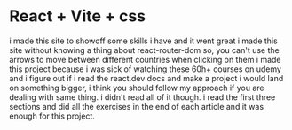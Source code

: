 # React + Vite + css

i made this site to showoff some skills i have and it went great 
i made this site without knowing a thing about react-router-dom so, you can't use the arrows to move between different countries when clicking on them 
i made this project because i was sick of watching these 60h+ courses on udemy and i figure out if i read the react.dev docs and make a project i would land on something bigger, i think you should follow my approach if you are dealing with same thing. i didn't read all of it though. i read the first three sections and did all the exercises in the end of each article and it was enough for this project.
